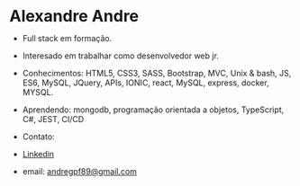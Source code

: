 <h1 style="margin: 0">Alexandre Andre</h1>

- Full stack em formação.
- Interesado em trabalhar como desenvolvedor web jr.

- Conhecimentos:
HTML5, CSS3, SASS, Bootstrap, MVC, Unix & bash,
JS, ES6, MySQL, JQuery, APIs, IONIC, react, MySQL, express, docker, MYSQL.

- Aprendendo:
mongodb, programação orientada a objetos, TypeScript, C#, JEST, CI/CD

- Contato:
- [Linkedin](www.linkedin.com/in/alexandre-andre-galvao)
- email: andregpf89@gmail.com

<!---
alexandre-andre/alexandre-andre is a ✨ special ✨ repository because its `README.md` (this file) appears on your GitHub profile.
You can click the Preview link to take a look at your changes.
--->
